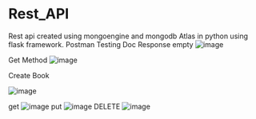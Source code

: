 # Rest_API
Rest api created using mongoengine and mongodb Atlas in python using flask framework.
Postman Testing Doc
Response empty
![image](https://user-images.githubusercontent.com/95955034/189264612-61fa23df-8a04-48f6-b842-e630e943b919.png)


 Get Method
 ![image](https://user-images.githubusercontent.com/95955034/189264873-deb10b14-d745-4269-8212-52f9e714b7d4.png)


Create Book

![image](https://user-images.githubusercontent.com/95955034/189270694-452af394-a0db-48b2-bd97-6858c9854b7a.png)

get
![image](https://user-images.githubusercontent.com/95955034/189272087-dd1eb20b-7ce4-4fa1-9d09-44bf92959549.png)
put
![image](https://user-images.githubusercontent.com/95955034/189273908-43d80a83-629c-4fb7-87c4-b3ee3ffff897.png)
DELETE
![image](https://user-images.githubusercontent.com/95955034/189274095-587e33c2-758f-4c9a-8608-1bbbc15f8fa5.png)
